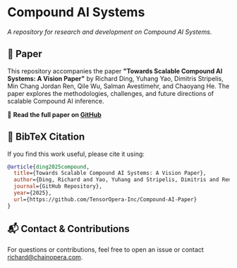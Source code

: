 # Compound AI Systems


_A repository for research and development on Compound AI Systems._

## 📄 Paper
This repository accompanies the paper **"Towards Scalable Compound AI Systems: A Vision Paper"** by Richard Ding, Yuhang Yao, Dimitris Stripelis, Min Chang Jordan Ren, Qile Wu, Salman Avestimehr, and Chaoyang He. The paper explores the methodologies, challenges, and future directions of scalable Compound AI inference.

🔗 **Read the full paper on [GitHub](https://github.com/TensorOpera-Inc/Compound-AI-Paper/blob/main/Compound-AI-Paper.pdf)**


## 📌 BibTeX Citation

If you find this work useful, please cite it using:

```bibtex
@article{ding2025compound,
  title={Towards Scalable Compound AI Systems: A Vision Paper},
  author={Ding, Richard and Yao, Yuhang and Stripelis, Dimitris and Ren, Min Chang Jordan and Wu, Qile and Avestimehr, Salman and He, Chaoyang},
  journal={GitHub Repository},
  year={2025},
  url={https://github.com/TensorOpera-Inc/Compound-AI-Paper}
}
```

## 📬 Contact & Contributions
For questions or contributions, feel free to open an issue or contact [richard@chainopera.com](mailto:richard@chainopera.com).

